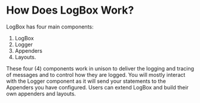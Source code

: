# How Does LogBox Work?

LogBox has four main components:

1. LogBox
2. Logger
3. Appenders
4. Layouts. 

These four (4) components work in unison to deliver the logging and tracing of messages and to control how they are logged. You will mostly interact with the Logger component as it will send your statements to the Appenders you have configured. Users can extend LogBox and build their own appenders and layouts.

